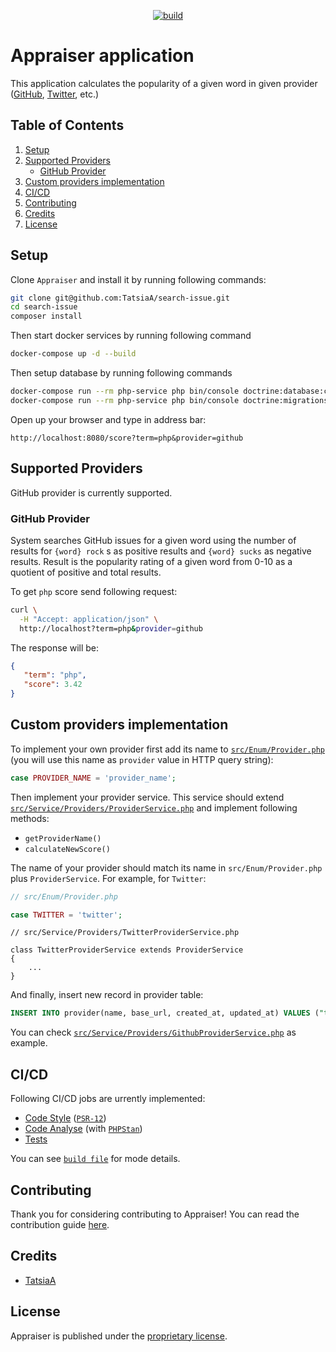 <p align="center">
    <a href="https://github.com/TatsiaA/search-issue/actions/workflows/build.yml" target="_blank" title="build">
        <img src="https://github.com/TatsiaA/search-issue/actions/workflows/build.yml/badge.svg?branch=main" alt="build">
    </a>
</p>

# Appraiser application

This application calculates the popularity of a given word in given provider ([GitHub][1], [Twitter][2], etc.)

## Table of Contents
1. [Setup](#setup)
2. [Supported Providers](#supported-providers)
   - [GitHub Provider](#github-provider)
3. [Custom providers implementation](#custom-providers-implementation)
4. [CI/CD](#cicd)
5. [Contributing](#contributing)
6. [Credits](#credits)
7. [License](#license)

## Setup
Clone `Appraiser` and install it by running following commands:
```bash
git clone git@github.com:TatsiaA/search-issue.git
cd search-issue
composer install
```
Then start docker services by running following command
```bash
docker-compose up -d --build
```
Then setup database by running following commands
```bash
docker-compose run --rm php-service php bin/console doctrine:database:create
docker-compose run --rm php-service php bin/console doctrine:migrations:migrate
```
Open up your browser and type in address bar:
```
http://localhost:8080/score?term=php&provider=github
```

## Supported Providers
GitHub provider is currently supported.

### GitHub Provider
System searches GitHub issues for a given word using the number of results for `{word} rock` s as positive results
and `{word} sucks` as negative results. Result is the popularity rating of a given word from 0-10 as a quotient of
positive and total results.

To get `php` score send following request:
```bash
curl \
  -H "Accept: application/json" \ 
  http://localhost?term=php&provider=github
```
The response will be:

```json
{
   "term": "php",
   "score": 3.42
}
```

## Custom providers implementation
To implement your own provider first add its name to [`src/Enum/Provider.php`][3] (you will use this name as
`provider` value in HTTP query string):
```php
case PROVIDER_NAME = 'provider_name';
```

Then implement your provider service. This service should extend [`src/Service/Providers/ProviderService.php`][4]
and implement following methods:
- `getProviderName()`
- `calculateNewScore()`

The name of your provider should match its name in `src/Enum/Provider.php` plus `ProviderService`.
For example, for `Twitter`:
```php
// src/Enum/Provider.php

case TWITTER = 'twitter';
```
```phpr
// src/Service/Providers/TwitterProviderService.php

class TwitterProviderService extends ProviderService
{
    ...
}
```

And finally, insert new record in provider table:
```sql
INSERT INTO provider(name, base_url, created_at, updated_at) VALUES ("twitter", "twitter_url", NOW(), NOW())
```

You can check [`src/Service/Providers/GithubProviderService.php`][5] as example.

## CI/CD
Following CI/CD jobs are urrently implemented:
- [Code Style][11] ([`PSR-12`][9])
- [Code Analyse][12] (with [`PHPStan`][10])
- [Tests][13]

You can see [`build file`][14] for mode details.

## Contributing
Thank you for considering contributing to Appraiser! You can read the contribution guide [here][6].

## Credits
- [TatsiaA][7]

## License
Appraiser is published under the [proprietary license][8].

[1]: https://github.com/
[2]: https://twitter.com/
[3]: https://github.com/TatsiaA/search-issue/blob/main/src/Enum/Provider.php
[4]: https://github.com/TatsiaA/search-issue/blob/main/src/Service/Providers/ProviderService.php
[5]: https://github.com/TatsiaA/search-issue/blob/main/src/Service/Providers/GithubProviderService.php
[6]: CONTRIBUTING.md
[7]: https://github.com/TatsiaA
[8]: LICENSE
[9]: https://www.php-fig.org/psr/psr-12/
[10]: https://phpstan.org/
[11]: https://github.com/TatsiaA/search-issue/blob/main/.github/workflows/_code_style.yml
[12]: https://github.com/TatsiaA/search-issue/blob/main/.github/workflows/_code_analyse.yml
[13]: https://github.com/TatsiaA/search-issue/blob/main/.github/workflows/_tests.yml
[14]: https://github.com/TatsiaA/search-issue/blob/main/.github/workflows/build.yml
